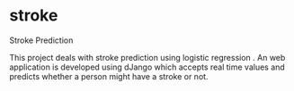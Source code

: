 # stroke
Stroke Prediction

This project deals with stroke prediction using logistic regression . An web application is developed using dJango which accepts real time values and predicts whether a person might have a stroke or not.
